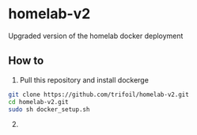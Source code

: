 # homelab-v2
Upgraded version of the homelab docker deployment

## How to

1) Pull this repository and install dockerge

```sh
git clone https://github.com/trifoil/homelab-v2.git
cd homelab-v2.git
sudo sh docker_setup.sh
```

2) 